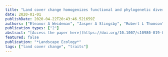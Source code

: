 ```yaml
---
title: "Land cover change homogenizes functional and phylogenetic diversity within and among African savanna bird assemblages"
date: 2020-01-01
publishDate: 2020-04-22T20:43:46.521659Z
authors: ["Eleanor A Weideman", "Jasper A Slingsby", "Robert L Thomson", "Bernard T W Coetzee"]
publication_types: ["2"]
abstract: "[Access the paper here](https://doi.org/10.1007/s10980-019-00939-z) or [here](https://link.springer.com/epdf/10.1007/s10980-019-00939-z?shared_access_token=CVjKOrRCbsm5KXP2_A5JPfe4RwlQNchNByi7wbcMAY5fj7cDtuqXj0Pi8rYEGo2mKbXAFfFP8-tlGJ8Zs5a-VGuid5VMyMIcuEeJD62uGY6_0oyGgmTMWvcJgO5VuO9RnTwjROV-H-iCHpcvXnmFwQ%3D%3D) Conversion of natural ecosystems into anthropogenic landscapes can result in biotic homogenization, whereby differences in species composition among sites are diminished through colonization or local extinction. This may reduce the resilience of assemblages to further perturbation and the range or quality of ecosystem services they offer."
featured: false
publication: "*Landscape Ecology*"
tags: ["land cover change", "traits"]
---
```


